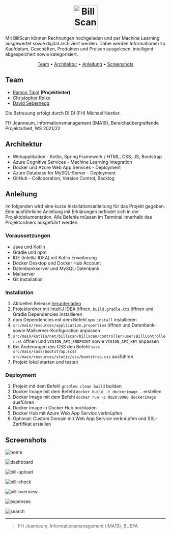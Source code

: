 <h1 align="center">
    <img src="https://dl.dropboxusercontent.com/s/9sbp8u14x290gcv/billscan-logo-dark.svg?dl=0" alt="BillScan" height="75">
</h1>

<p>
Mit BillScan können Rechnungen hochgeladen und per Machine Learning ausgewertet sowie digital archiviert werden. Dabei werden Informationen zu Kaufdatum, Geschäften, Produkten und Preisen ausgelesen, intelligent abgespeichert sowie kategorisiert.
</p>

<p align="center">
  <a href="#team">Team</a> •
  <a href="#architektur">Architektur</a> •
  <a href="#anleitung">Anleitung</a> •
  <a href="#screenshots">Screenshots</a>
</p>

## Team

- <a href="https://github.com/ramontip">Ramon Tippl</a> <b>(Projektleiter)</b>
- <a href="https://github.com/rolkef">Christopher Rolke</a>
- <a href="https://github.com/DavidSeb2020">David Sebernegg</a>

<p>Die Betreuung erfolgt durch DI DI (FH) Michael Nestler.</p>
<p>FH Joanneum, Informationsmanagement (IMA19), Bereichsübergreifende Projektarbeit, WS 2021/22</p>

## Architektur

- Webapplikation - Kotlin, Spring Framework / HTML, CSS, JS, Bootstrap
- Azure Cognitive Services - Machine Learning Integration
- Docker und Azure Web App Services - Deployment
- Azure Database for MySQL-Server - Deployment
- GitHub - Collaboration, Version Control, Backlog

## Anleitung

Im folgenden wird eine kurze Installationsanleitung für das Projekt gegeben. Eine ausführliche Anleitung mit Erklärungen
befindet sich in der Projektdokumentation. Alle Befehle müssen im Terminal innerhalb des Projektordners ausgeführt
werden.

### Voraussetzungen

- Java und Kotlin
- Gradle und npm
- IDE (IntelliJ IDEA) mit Kotlin Erweiterung
- Docker Desktop und Docker Hub Account
- Datenbankserver und MySQL-Datenbank
- Mailserver
- Git Installation

### Installation

1. Aktuellen Release [herunterladen](https://github.com/ramontip/BillScan/releases/latest)
2. Projektordner mit IntelliJ IDEA öffnen, `build.gradle.kts` öffnen und Gradle Dependencies installieren
3. npm Dependencies mit dem Befehl `npm install` installieren
4. `src/main/resources/application.properties` öffnen und Datenbank- sowie Mailserver-Konfiguration anpassen
5. `src/main/kotlin/net/billscan/billscan/controller/user/BillController.kt` öffnen und `VISION_API_ENDPOINT`
   sowie `VISION_API_KEY` anpassen
6. Bei Änderungen des CSS den Befehl `sass src/main/sass/bootstrap.scss src/main/resources/static/css/bootstrap.css`
   ausführen
7. Projekt lokal starten und testen

### Deployment

1. Projekt mit dem Befehl `gradlew clean build` builden
2. Docker Image mit dem Befehl `docker build -t dockerimage .` erstellen
3. Docker Image mit dem Befehl `docker run -p 8020:8080 dockerimage` ausführen
4. Docker Image in Docker Hub hochladen
5. Docker Hub mit Azure Web App Service verknüpfen
6. Optional: Custom Domain mit Web App Service verknüpfen und SSL-Zertifikat erstellen

## Screenshots

![home](https://user-images.githubusercontent.com/50173436/164891577-fed44b4c-5a56-4b33-823d-0e5d1ccb9580.png)

![dashboard](https://user-images.githubusercontent.com/50173436/164891575-3967d79d-158c-4ce3-8a4d-404e03443771.png)

![bill-upload](https://user-images.githubusercontent.com/50173436/164891574-b7ab3ab7-a67f-4da5-a7f0-c26e5849d5bd.png)

![bill-check](https://user-images.githubusercontent.com/50173436/164891558-e1d079e0-c526-4053-babc-3ba4a8f0485e.png)

![bill-overview](https://user-images.githubusercontent.com/50173436/164891569-ae1c7e2f-542e-442c-9513-a87d8f8731c3.png)

![expenses](https://user-images.githubusercontent.com/50173436/164891576-08f2c4e5-59a8-4dba-ba24-23c12e69f40b.png)

![search](https://user-images.githubusercontent.com/50173436/164891579-d53200a2-612e-4f7c-9049-fa2ecdeda33e.png)

---
> FH Joanneum, Informationsmanagement (IMA19), BUEPA
